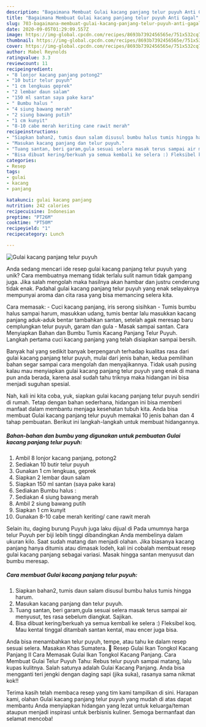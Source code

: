 ```yaml
---
description: "Bagaimana Membuat Gulai kacang panjang telur puyuh Anti Gagal"
title: "Bagaimana Membuat Gulai kacang panjang telur puyuh Anti Gagal"
slug: 703-bagaimana-membuat-gulai-kacang-panjang-telur-puyuh-anti-gagal
date: 2020-09-05T01:29:09.557Z
image: https://img-global.cpcdn.com/recipes/8693b7392456565e/751x532cq70/gulai-kacang-panjang-telur-puyuh-foto-resep-utama.jpg
thumbnail: https://img-global.cpcdn.com/recipes/8693b7392456565e/751x532cq70/gulai-kacang-panjang-telur-puyuh-foto-resep-utama.jpg
cover: https://img-global.cpcdn.com/recipes/8693b7392456565e/751x532cq70/gulai-kacang-panjang-telur-puyuh-foto-resep-utama.jpg
author: Mabel Reynolds
ratingvalue: 3.3
reviewcount: 11
recipeingredient:
- "8 lonjor kacang panjang potong2"
- "10 butir telur puyuh"
- "1 cm lengkuas geprek"
- "2 lembar daun salam"
- "150 ml santan saya pake kara"
- " Bumbu halus "
- "4 siung bawang merah"
- "2 siung bawang putih"
- "1 cm kunyit"
- "8-10 cabe merah keriting cane rawit merah"
recipeinstructions:
- "Siapkan bahan2, tumis daun salam disusul bumbu halus tumis hingga harum."
- "Masukan kacang panjang dan telur puyuh."
- "Tuang santan, beri garam,gula sesuai selera masak terus sampai air menyusut, tes rasa sebelum diangkat. Sajikan."
- "Bisa dibuat kering/berkuah ya semua kembali ke selera :) Fleksibel koq. Mau kental tinggal ditambah santan kental, mau encer juga bisa."
categories:
- Resep
tags:
- gulai
- kacang
- panjang

katakunci: gulai kacang panjang 
nutrition: 242 calories
recipecuisine: Indonesian
preptime: "PT26M"
cooktime: "PT50M"
recipeyield: "1"
recipecategory: Lunch

---
```



![Gulai kacang panjang telur puyuh](https://img-global.cpcdn.com/recipes/8693b7392456565e/751x532cq70/gulai-kacang-panjang-telur-puyuh-foto-resep-utama.jpg)

Anda sedang mencari ide resep gulai kacang panjang telur puyuh yang unik? Cara membuatnya memang tidak terlalu sulit namun tidak gampang juga. Jika salah mengolah maka hasilnya akan hambar dan justru cenderung tidak enak. Padahal gulai kacang panjang telur puyuh yang enak selayaknya mempunyai aroma dan cita rasa yang bisa memancing selera kita.

Cara memasak: - Cuci kacang panjang, iris serong sisihkan - Tumis bumbu halus sampai harum, masukkan udang, tumis bentar lalu masukkan kacang panjang aduk-aduk bentar tambahkan santan, setelah agak meresap baru cemplungkan telur puyuh, garam dan gula - Masak sampai santan. Cara Menyiapkan Bahan dan Bumbu Tumis Kacang Panjang Telur Puyuh. Langkah pertama cuci kacang panjang yang telah disiapkan sampai bersih.

Banyak hal yang sedikit banyak berpengaruh terhadap kualitas rasa dari gulai kacang panjang telur puyuh, mulai dari jenis bahan, kedua pemilihan bahan segar sampai cara mengolah dan menyajikannya. Tidak usah pusing kalau mau menyiapkan gulai kacang panjang telur puyuh yang enak di mana pun anda berada, karena asal sudah tahu triknya maka hidangan ini bisa menjadi suguhan spesial.


Nah, kali ini kita coba, yuk, siapkan gulai kacang panjang telur puyuh sendiri di rumah. Tetap dengan bahan sederhana, hidangan ini bisa memberi manfaat dalam membantu menjaga kesehatan tubuh kita. Anda bisa membuat Gulai kacang panjang telur puyuh memakai 10 jenis bahan dan 4 tahap pembuatan. Berikut ini langkah-langkah untuk membuat hidangannya.

<!--inarticleads1-->

##### Bahan-bahan dan bumbu yang digunakan untuk pembuatan Gulai kacang panjang telur puyuh:

1. Ambil 8 lonjor kacang panjang, potong2
1. Sediakan 10 butir telur puyuh
1. Gunakan 1 cm lengkuas, geprek
1. Siapkan 2 lembar daun salam
1. Siapkan 150 ml santan (saya pake kara)
1. Sediakan  Bumbu halus :
1. Sediakan 4 siung bawang merah
1. Ambil 2 siung bawang putih
1. Siapkan 1 cm kunyit
1. Gunakan 8-10 cabe merah keriting/ cane rawit merah


Selain itu, daging burung Puyuh juga laku dijual di Pada umumnya harga telur Puyuh per biji lebih tinggi dibandingkan Anda membelinya dalam ukuran kilo. Saat sudah matang dan menjadi olahan. Jika biasanya kacang panjang hanya ditumis atau dimasak lodeh, kali ini cobalah membuat resep gulai kacang panjang sebagai variasi. Masak hingga santan menyusut dan bumbu meresap. 

<!--inarticleads2-->

##### Cara membuat Gulai kacang panjang telur puyuh:

1. Siapkan bahan2, tumis daun salam disusul bumbu halus tumis hingga harum.
1. Masukan kacang panjang dan telur puyuh.
1. Tuang santan, beri garam,gula sesuai selera masak terus sampai air menyusut, tes rasa sebelum diangkat. Sajikan.
1. Bisa dibuat kering/berkuah ya semua kembali ke selera :) Fleksibel koq. Mau kental tinggal ditambah santan kental, mau encer juga bisa.


Anda bisa menambahkan telur puyuh, tempe, atau tahu ke dalam resep sesuai selera. Masakan Khas Sumatera. 🌿 Resep Gulai Ikan Tongkol Kacang Panjang II Cara Memasak Gulai Ikan Tongkol Kacang Panjang. Cara Membuat Gulai Telur Puyuh Tahu: Rebus telur puyuh sampai matang, lalu kupas kulitnya. Salah satunya adalah Gulai Kacang Panjang. Anda bisa mengganti teri jengki dengan daging sapi (jika suka), rasanya sama nikmat kok!! 

Terima kasih telah membaca resep yang tim kami tampilkan di sini. Harapan kami, olahan Gulai kacang panjang telur puyuh yang mudah di atas dapat membantu Anda menyiapkan hidangan yang lezat untuk keluarga/teman ataupun menjadi inspirasi untuk berbisnis kuliner. Semoga bermanfaat dan selamat mencoba!
